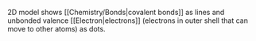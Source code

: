 2D model shows [[Chemistry/Bonds|covalent bonds]] as lines and unbonded valence [[Electron|electrons]] (electrons in outer shell that can move to other atoms) as dots.